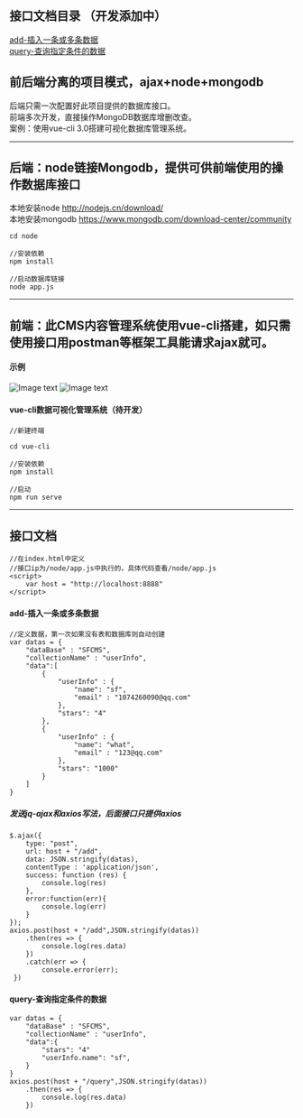 ## 接口文档目录 （开发添加中）
<a href="#add-插入一条或多条数据">add-插入一条或多条数据</a><br>
<a href="#query-查询指定条件的数据">query-查询指定条件的数据</a>

## 前后端分离的项目模式，ajax+node+mongodb

后端只需一次配置好此项目提供的数据库接口。<br>
前端多次开发，直接操作MongoDB数据库增删改查。<br>
案例：使用vue-cli 3.0搭建可视化数据库管理系统。

***

## 后端：node链接Mongodb，提供可供前端使用的操作数据库接口
本地安装node http://nodejs.cn/download/<br>
本地安装mongodb https://www.mongodb.com/download-center/community <br>
```
cd node 

//安装依赖
npm install

//启动数据库链接
node app.js
```
***
## 前端：此CMS内容管理系统使用vue-cli搭建，如只需使用接口用postman等框架工具能请求ajax就可。


#### 示例
![Image text](http://139.196.102.62/img/TIM20190614135926.png)
![Image text](http://139.196.102.62/img/weixin20190614143711.png)

#### vue-cli数据可视化管理系统（待开发）
```
//新建终端

cd vue-cli 

//安装依赖
npm install

//启动
npm run serve
```

***


## 接口文档


```
//在index.html中定义
//接口ip为/node/app.js中执行的，具体代码查看/node/app.js
<script>
    var host = "http://localhost:8888"
</script>

```


#### add-插入一条或多条数据

```
//定义数据，第一次如果没有表和数据库则自动创建
var datas = {
	"dataBase" : "SFCMS",
	"collectionName" : "userInfo",
	"data":[
		{
            "userInfo" : {
                "name": "sf",
                "email" : "1074260090@qq.com"
            },
            "stars": "4"
		},
		{
            "userInfo" : {
                "name": "what",
                "email" : "123@qq.com"
            },
            "stars": "1000"
		}
	]
}
```
##### 发送jq-ajax和axios写法，后面接口只提供axios
```
$.ajax({
    type: "post",
    url: host + "/add",
    data: JSON.stringify(datas),
    contentType : 'application/json',
    success: function (res) {
        console.log(res)
    },
    error:function(err){
        console.log(err)
    }
});
axios.post(host + "/add",JSON.stringify(datas))
    .then(res => {
        console.log(res.data)
    })
    .catch(err => {
        console.error(err); 
 })
```

#### query-查询指定条件的数据
```
var datas = {
	"dataBase" : "SFCMS",
	"collectionName" : "userInfo",
	"data":{
		"stars": "4"
		"userInfo.name": "sf",
	}
}
axios.post(host + "/query",JSON.stringify(datas))
    .then(res => {
        console.log(res.data)
    })
```